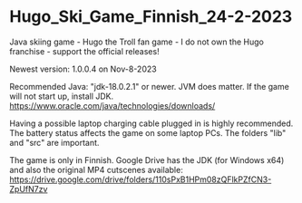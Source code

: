 # Hugo_Ski_Game_Finnish_24-2-2023
Java skiing game - Hugo the Troll fan game - I do not own the Hugo franchise - support the official releases! 

Newest version: 1.0.0.4 on Nov-8-2023 

Recommended Java: "jdk-18.0.2.1" or newer. JVM does matter. If the game will not start up, install JDK.
https://www.oracle.com/java/technologies/downloads/ 

Having a possible laptop charging cable plugged in is highly recommended. The battery status affects the game on some laptop PCs. The folders "lib" and "src" are important.

The game is only in Finnish. Google Drive has the JDK (for Windows x64) and also the original MP4 cutscenes available: 
https://drive.google.com/drive/folders/110sPxB1HPm08zQFlkPZfCN3-ZpUfN7zv 
